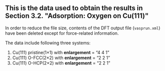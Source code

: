 ## This is the data used to obtain the results in Section 3.2. **"Adsorption: Oxygen on Cu(111)"** ##

In order to reduce the file size, contents of the DFT output file (`vasprun.xml`) have been deleted except for force-related information.

The data include following three systems:

1. Cu(111) pristine(1×1) with **enlargement** = “4 4 1”
2. Cu(111) O-FCC(2×2) with **enlargement** = “2 2 1”
3. Cu(111) O-HCP(2×2) with **enlargement** = “2 2 1”
